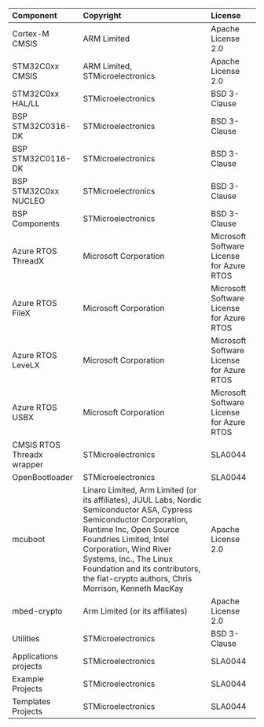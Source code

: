 | Component                       | Copyright                                                          | License                                       |
|:---------                       |:----------                                                         |:-------                                       |
| Cortex-M CMSIS                  | ARM Limited                                                        | Apache License 2.0                            |
| STM32C0xx CMSIS                 | ARM Limited, STMicroelectronics                                    | Apache License 2.0                            |
| STM32C0xx HAL/LL                | STMicroelectronics                                                 | BSD 3-Clause                                  |
| BSP STM32C0316-DK               | STMicroelectronics                                                 | BSD 3-Clause                                  |
| BSP STM32C0116-DK               | STMicroelectronics                                                 | BSD 3-Clause                                  |
| BSP STM32C0xx NUCLEO            | STMicroelectronics                                                 | BSD 3-Clause                                  |
| BSP Components                  | STMicroelectronics                                                 | BSD 3-Clause                                  |
| Azure RTOS ThreadX              | Microsoft Corporation                                              | Microsoft Software License for Azure RTOS     |
| Azure RTOS FileX                | Microsoft Corporation                                              | Microsoft Software License for Azure RTOS     |
| Azure RTOS LeveLX               | Microsoft Corporation                                              | Microsoft Software License for Azure RTOS     |
| Azure RTOS USBX                 | Microsoft Corporation                                              | Microsoft Software License for Azure RTOS     |
| CMSIS RTOS Threadx wrapper      | STMicroelectronics                                                 | SLA0044                                       |
| OpenBootloader                  | STMicroelectronics                                                 | SLA0044                                       |
| mcuboot                         | Linaro Limited, Arm Limited (or its affiliates), JUUL Labs, Nordic Semiconductor ASA, Cypress Semiconductor Corporation,  Runtime Inc, Open Source Foundries Limited,  Intel Corporation,  Wind River Systems, Inc., The Linux Foundation and its contributors,  the fiat-crypto authors, Chris Morrison,  Kenneth MacKay | Apache License 2.0 |
| mbed-crypto                     | Arm Limited (or its affiliates)                                    | Apache License 2.0                            |
| Utilities                       | STMicroelectronics                                                 | BSD 3-Clause                                  |
| Applications projects           | STMicroelectronics                                                 | SLA0044                                       |
| Example Projects                | STMicroelectronics                                                 | SLA0044                                       |
| Templates Projects              | STMicroelectronics                                                 | SLA0044                                       |